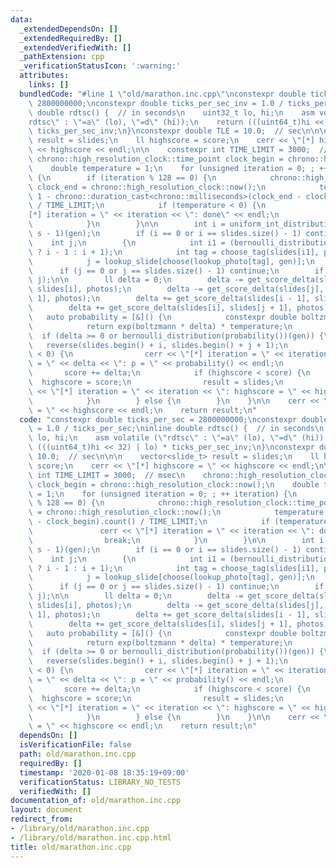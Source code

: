 ```yaml
---
data:
  _extendedDependsOn: []
  _extendedRequiredBy: []
  _extendedVerifiedWith: []
  _pathExtension: cpp
  _verificationStatusIcon: ':warning:'
  attributes:
    links: []
  bundledCode: "#line 1 \"old/marathon.inc.cpp\"\nconstexpr double ticks_per_sec =\
    \ 2800000000;\nconstexpr double ticks_per_sec_inv = 1.0 / ticks_per_sec;\ninline\
    \ double rdtsc() {  // in seconds\n    uint32_t lo, hi;\n    asm volatile (\"\
    rdtsc\" : \"=a\" (lo), \"=d\" (hi));\n    return (((uint64_t)hi << 32) | lo) *\
    \ ticks_per_sec_inv;\n}\nconstexpr double TLE = 10.0;  // sec\n\n\n    vector<slide_t>\
    \ result = slides;\n    ll highscore = score;\n    cerr << \"[*] highscore = \"\
    \ << highscore << endl;\n\n    constexpr int TIME_LIMIT = 3000;  // msec\n   \
    \ chrono::high_resolution_clock::time_point clock_begin = chrono::high_resolution_clock::now();\n\
    \    double temperature = 1;\n    for (unsigned iteration = 0; ; ++ iteration)\
    \ {\n        if (iteration % 128 == 0) {\n            chrono::high_resolution_clock::time_point\
    \ clock_end = chrono::high_resolution_clock::now();\n            temperature =\
    \ 1 - chrono::duration_cast<chrono::milliseconds>(clock_end - clock_begin).count()\
    \ / TIME_LIMIT;\n            if (temperature < 0) {\n                cerr << \"\
    [*] iteration = \" << iteration << \": done\" << endl;\n                break;\n\
    \            }\n        }\n\n        int i = uniform_int_distribution<int>(0,\
    \ s - 1)(gen);\n        if (i == 0 or i == slides.size() - 1) continue;\n    \
    \    int j;\n        {\n            int i1 = (bernoulli_distribution(0.5)(gen)\
    \ ? i - 1 : i + 1);\n            int tag = choose_tag(slides[i1], photos, gen);\n\
    \            j = lookup_slide[choose(lookup_photo[tag], gen)];\n        }\n  \
    \      if (j == 0 or j == slides.size() - 1) continue;\n        if (i > j) swap(i,\
    \ j);\n\n        ll delta = 0;\n        delta -= get_score_delta(slides[i - 1],\
    \ slides[i], photos);\n        delta -= get_score_delta(slides[j], slides[j +\
    \ 1], photos);\n        delta += get_score_delta(slides[i - 1], slides[j], photos);\n\
    \        delta += get_score_delta(slides[i], slides[j + 1], photos);\n\n     \
    \   auto probability = [&]() {\n            constexpr double boltzmann = 3;\n\
    \            return exp(boltzmann * delta) * temperature;\n        };\n      \
    \  if (delta >= 0 or bernoulli_distribution(probability())(gen)) {\n         \
    \   reverse(slides.begin() + i, slides.begin() + j + 1);\n            if (delta\
    \ < 0) {\n                cerr << \"[*] iteration = \" << iteration << \": delta\
    \ = \" << delta << \": p = \" << probability() << endl;\n            }\n     \
    \       score += delta;\n            if (highscore < score) {\n              \
    \  highscore = score;\n                result = slides;\n                cerr\
    \ << \"[*] iteration = \" << iteration << \": highscore = \" << highscore << endl;\n\
    \            }\n        } else {\n        }\n    }\n\n    cerr << \"[*] highscore\
    \ = \" << highscore << endl;\n    return result;\n"
  code: "constexpr double ticks_per_sec = 2800000000;\nconstexpr double ticks_per_sec_inv\
    \ = 1.0 / ticks_per_sec;\ninline double rdtsc() {  // in seconds\n    uint32_t\
    \ lo, hi;\n    asm volatile (\"rdtsc\" : \"=a\" (lo), \"=d\" (hi));\n    return\
    \ (((uint64_t)hi << 32) | lo) * ticks_per_sec_inv;\n}\nconstexpr double TLE =\
    \ 10.0;  // sec\n\n\n    vector<slide_t> result = slides;\n    ll highscore =\
    \ score;\n    cerr << \"[*] highscore = \" << highscore << endl;\n\n    constexpr\
    \ int TIME_LIMIT = 3000;  // msec\n    chrono::high_resolution_clock::time_point\
    \ clock_begin = chrono::high_resolution_clock::now();\n    double temperature\
    \ = 1;\n    for (unsigned iteration = 0; ; ++ iteration) {\n        if (iteration\
    \ % 128 == 0) {\n            chrono::high_resolution_clock::time_point clock_end\
    \ = chrono::high_resolution_clock::now();\n            temperature = 1 - chrono::duration_cast<chrono::milliseconds>(clock_end\
    \ - clock_begin).count() / TIME_LIMIT;\n            if (temperature < 0) {\n \
    \               cerr << \"[*] iteration = \" << iteration << \": done\" << endl;\n\
    \                break;\n            }\n        }\n\n        int i = uniform_int_distribution<int>(0,\
    \ s - 1)(gen);\n        if (i == 0 or i == slides.size() - 1) continue;\n    \
    \    int j;\n        {\n            int i1 = (bernoulli_distribution(0.5)(gen)\
    \ ? i - 1 : i + 1);\n            int tag = choose_tag(slides[i1], photos, gen);\n\
    \            j = lookup_slide[choose(lookup_photo[tag], gen)];\n        }\n  \
    \      if (j == 0 or j == slides.size() - 1) continue;\n        if (i > j) swap(i,\
    \ j);\n\n        ll delta = 0;\n        delta -= get_score_delta(slides[i - 1],\
    \ slides[i], photos);\n        delta -= get_score_delta(slides[j], slides[j +\
    \ 1], photos);\n        delta += get_score_delta(slides[i - 1], slides[j], photos);\n\
    \        delta += get_score_delta(slides[i], slides[j + 1], photos);\n\n     \
    \   auto probability = [&]() {\n            constexpr double boltzmann = 3;\n\
    \            return exp(boltzmann * delta) * temperature;\n        };\n      \
    \  if (delta >= 0 or bernoulli_distribution(probability())(gen)) {\n         \
    \   reverse(slides.begin() + i, slides.begin() + j + 1);\n            if (delta\
    \ < 0) {\n                cerr << \"[*] iteration = \" << iteration << \": delta\
    \ = \" << delta << \": p = \" << probability() << endl;\n            }\n     \
    \       score += delta;\n            if (highscore < score) {\n              \
    \  highscore = score;\n                result = slides;\n                cerr\
    \ << \"[*] iteration = \" << iteration << \": highscore = \" << highscore << endl;\n\
    \            }\n        } else {\n        }\n    }\n\n    cerr << \"[*] highscore\
    \ = \" << highscore << endl;\n    return result;\n"
  dependsOn: []
  isVerificationFile: false
  path: old/marathon.inc.cpp
  requiredBy: []
  timestamp: '2020-01-08 18:35:19+09:00'
  verificationStatus: LIBRARY_NO_TESTS
  verifiedWith: []
documentation_of: old/marathon.inc.cpp
layout: document
redirect_from:
- /library/old/marathon.inc.cpp
- /library/old/marathon.inc.cpp.html
title: old/marathon.inc.cpp
---
```

